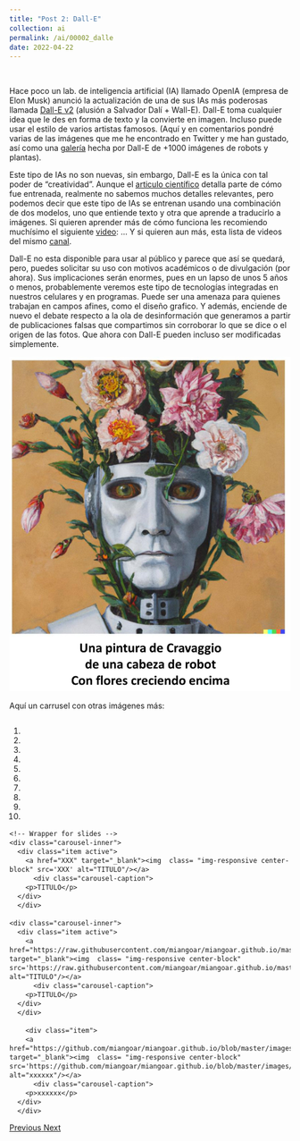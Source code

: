 ```yaml
---
title: "Post 2: Dall-E"
collection: ai
permalink: /ai/00002_dalle
date: 2022-04-22
---
```


&nbsp;

Hace poco un lab. de inteligencia artificial (IA) llamado OpenIA (empresa de Elon Musk) anunció la actualización de una de sus IAs más poderosas llamada [Dall-E v2](https://openai.com/dall-e-2/) (alusión a Salvador Dalí + Wall-E). Dall-E toma cualquier idea que le des en forma de texto y la convierte en imagen. Incluso puede usar el estilo de varios artistas famosos. (Aquí y en comentarios pondré varias de las imágenes que me he encontrado en Twitter y me han gustado, así como una [galería](https://archive.org/details/1111101000-robots) hecha por Dall-E de +1000 imágenes de robots y plantas). 

Este tipo de IAs no son nuevas, sin embargo, Dall-E es la única con tal poder de “creatividad”. Aunque el [articulo científico](https://cdn.openai.com/papers/dall-e-2.pdf) detalla parte de cómo fue entrenada, realmente no sabemos muchos   detalles relevantes, pero podemos decir que este tipo de IAs se entrenan usando una combinación de dos modelos, uno que entiende texto y otra que aprende a traducirlo a imágenes.   Si quieren aprender más de cómo funciona les recomiendo muchísimo el siguiente [video](https://youtu.be/nqXn1JSEHGo):  ... Y si quieren aun más, esta lista de videos del mismo [canal](https://twitter.com/DotCSV/status/1511852033673945090).  

Dall-E no esta disponible para usar al público y parece que así se quedará, pero, puedes solicitar su uso con motivos académicos o de divulgación (por ahora). Sus implicaciones serán enormes, pues en un lapso de unos 5 años o menos, probablemente veremos este tipo de tecnologías integradas en nuestros celulares y en programas. Puede ser una amenaza para quienes trabajan en campos afines, como el diseño grafico. Y además, enciende de nuevo el debate respecto a la ola de desinformación que generamos a partir de publicaciones falsas que compartimos sin corroborar lo que se dice o el origen de las fotos. Que ahora con Dall-E pueden incluso ser modificadas simplemente.

![img](/images/ai/00002_1.jpg)

Aquí un carrusel con otras imágenes más:


<head>
  <meta charset="utf-8">
  <meta name="viewport" content="width=device-width, initial-scale=1">
  <link rel="stylesheet" href="https://maxcdn.bootstrapcdn.com/bootstrap/3.4.1/css/bootstrap.min.css">
  <script src="https://ajax.googleapis.com/ajax/libs/jquery/3.5.1/jquery.min.js"></script>
  <script src="https://maxcdn.bootstrapcdn.com/bootstrap/3.4.1/js/bootstrap.min.js"></script>
  
   <style>
 .carousel-inner > .item > img,
 .carousel-inner > .item > a > img {
     display: block;
     max-width: 100%;
     height: 500px !important;
 }
 </style>
 
</head>

  <div id="myCarousel" class="carousel slide" data-ride="carousel" style="align-content: center">
    <!-- Indicators -->
    <ol class="carousel-indicators">
      <li data-target="#myCarousel" data-slide-to="0" class="active"></li>
      <li data-target="#myCarousel" data-slide-to="1"></li>
      <li data-target="#myCarousel" data-slide-to="2"></li>
	  <li data-target="#myCarousel" data-slide-to="3"></li>
	  <li data-target="#myCarousel" data-slide-to="4"></li>
	  <li data-target="#myCarousel" data-slide-to="5"></li>
      <li data-target="#myCarousel" data-slide-to="6"></li>
      <li data-target="#myCarousel" data-slide-to="7"></li>
	  <li data-target="#myCarousel" data-slide-to="8"></li>
	  <li data-target="#myCarousel" data-slide-to="9"></li>
    </ol>

    <!-- Wrapper for slides -->
    <div class="carousel-inner">
      <div class="item active">
        <a href="XXX" target="_blank"><img  class= "img-responsive center-block" src='XXX' alt="TITULO"/></a>
		  <div class="carousel-caption">
        <p>TITULO</p>
      </div>
      </div>

    <div class="carousel-inner">
      <div class="item active">
        <a href="https://raw.githubusercontent.com/miangoar/miangoar.github.io/master/images/ai/00002_17.jpg" target="_blank"><img  class= "img-responsive center-block" src='https://raw.githubusercontent.com/miangoar/miangoar.github.io/master/images/ai/00002_17.jpg' alt="TITULO"/></a>
		  <div class="carousel-caption">
        <p>TITULO</p>
      </div>
      </div>
		
		<div class="item">
        <a href="https://github.com/miangoar/miangoar.github.io/blob/master/images/ai/00002_1.jpg" target="_blank"><img  class= "img-responsive center-block" src='https://github.com/miangoar/miangoar.github.io/blob/master/images/ai/00002_1.jpg' alt="xxxxxx"/></a>
		  <div class="carousel-caption">
        <p>xxxxxx</p>
      </div>
      </div>
		
      
  <!-- Left and right controls -->
  <a class="left carousel-control" href="#myCarousel" data-slide="prev">
    <span class="glyphicon glyphicon-chevron-left"></span>
    <span class="sr-only">Previous</span>
  </a>
  <a class="right carousel-control" href="#myCarousel" data-slide="next">
    <span class="glyphicon glyphicon-chevron-right"></span>
    <span class="sr-only">Next</span>
  </a>
</div>
      </div>






